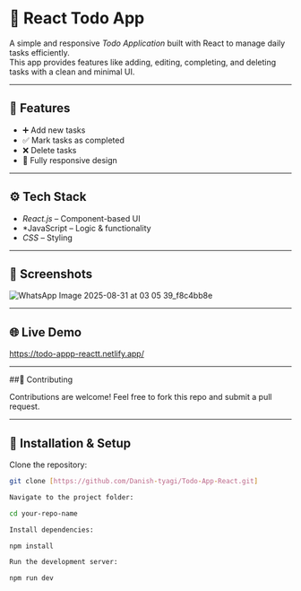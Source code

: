 # 📝 React Todo App

A simple and responsive *Todo Application* built with React to manage daily tasks efficiently.  
This app provides features like adding, editing, completing, and deleting tasks with a clean and minimal UI.

---

## 🚀 Features
- ➕ Add new tasks    
- ✅ Mark tasks as completed  
- ❌ Delete tasks  
- 📱 Fully responsive design  

---

## ⚙ Tech Stack
- *React.js* – Component-based UI  
- *JavaScript – Logic & functionality  
- *CSS* – Styling  

---

## 📸 Screenshots
![WhatsApp Image 2025-08-31 at 03 05 39_f8c4bb8e](https://github.com/user-attachments/assets/486bfe2d-ef68-4e1d-968b-e7c6758198c1)




---

## 🌐 Live Demo

https://todo-appp-reactt.netlify.app/

---

##🤝 Contributing


  Contributions are welcome! Feel free to fork this repo and submit a pull request.
  
---




## 📂 Installation & Setup

Clone the repository:
```bash
git clone [https://github.com/Danish-tyagi/Todo-App-React.git]

Navigate to the project folder:

cd your-repo-name

Install dependencies:

npm install

Run the development server:

npm run dev

